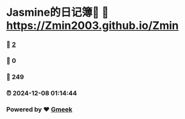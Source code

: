 # Jasmine的日记簿📒 :link: https://Zmin2003.github.io/Zmin 
### :page_facing_up: [2](https://Zmin2003.github.io/Zmin/tag.html) 
### :speech_balloon: 0 
### :hibiscus: 249 
### :alarm_clock: 2024-12-08 01:14:44 
### Powered by :heart: [Gmeek](https://github.com/Meekdai/Gmeek)
